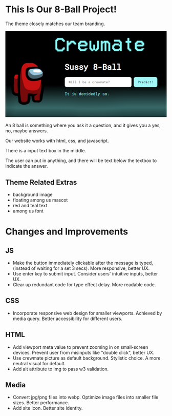 # This Is Our 8-Ball Project!

The theme closely matches our team branding.

![Here is a pic of the site](/source/8Ball/images/sussy8ball.png)

An 8 ball is something where you ask it a question, and it gives you a yes, no, maybe answers.

Our website works with html, css, and javascript.

There is a input text box in the middle.

The user can put in anything, and there will be text below the textbox to indicate the answer.

## Theme Related Extras
- background image
- floating among us mascot
- red and teal text
- among us font


# Changes and Improvements
## JS
- Make the button immediately clickable after the message is typed, (instead of waiting for a set 3 secs). More responsive, better UX.
- Use enter key to submit input. Consider users' intuitive inputs, better UX.
- Clear up redundant code for type effect delay. More readable code.
  
## CSS
- Incorporate responsive web design for smaller viewports. Achieved by media query. Better accessibility for different users.
  
## HTML
- Add viewport meta value to prevent zooming in on small-screen devices. Prevent user from misinputs like "double click", better UX.
- Use crewmate picture as default background. Stylistic choice. A more neutral visual for default.
- Add alt attribute to img to pass w3 validation.

## Media
- Convert jpg/png files into webp. Optimize image files into smaller file sizes. Better performance.
- Add site icon. Better site identity.
